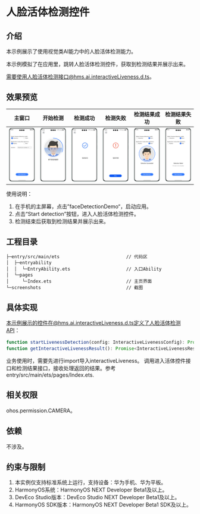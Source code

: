 # 人脸活体检测控件

## 介绍

本示例展示了使用视觉类AI能力中的人脸活体检测能力。

本示例模拟了在应用里，跳转人脸活体检测控件，获取到检测结果并展示出来。

需要使用人脸活体检测接口@hms.ai.interactiveLiveness.d.ts。

## 效果预览

|         **主窗口**          |                 **开始检测**                  |           **检测成功**           |          **检测失败**           |         **检测结果成功**          |            **检测结果失败**             |
|:------------------------:|:-----------------------------------------:|:----------------------------:|:---------------------------:|:---------------------------:|:---------------------------------:|
| ![](screenshots/app.png) | ![](screenshots/interactionDetection.png) | ![](screenshots/success.png) | ![](screenshots/failed.png) | ![](screenshots/resultSuccess.png) | ![](screenshots/resultFailed.png) | 

使用说明：

1. 在手机的主屏幕，点击”faceDetectionDemo“，启动应用。
2. 点击“Start detection”按钮，进入人脸活体检测控件。
3. 检测结束后获取到检测结果并展示出来。


## 工程目录

```
├─entry/src/main/ets                         // 代码区  
│  ├─entryability
│  │  └─EntryAbility.ets                     // 入口Ability
│  └─pages
│     └─Index.ets                            // 主页界面
└─screenshots                                // 截图
```

## 具体实现

本示例展示的控件在@hms.ai.interactiveLiveness.d.ts定义了人脸活体检测API：
```ts
function startLivenessDetection(config: InteractiveLivenessConfig): Promise<boolean>;
function getInteractiveLivenessResult(): Promise<InteractiveLivenessResult>;
```

业务使用时，需要先进行import导入interactiveLiveness。
调用进入活体控件接口和检测结果接口，接收处理返回的结果。参考entry/src/main/ets/pages/Index.ets.

## 相关权限

ohos.permission.CAMERA。

## 依赖

不涉及。

## 约束与限制

1. 本实例仅支持标准系统上运行，支持设备：华为手机、华为平板。
2. HarmonyOS系统：HarmonyOS NEXT Developer Beta1及以上。
3. DevEco Studio版本：DevEco Studio NEXT Developer Beta1及以上。
4. HarmonyOS SDK版本：HarmonyOS NEXT Developer Beta1 SDK及以上。


